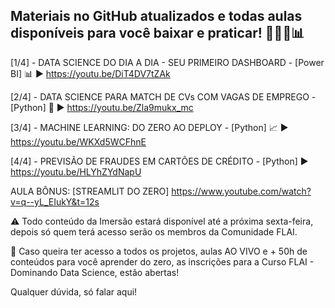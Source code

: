 ## Materiais no GitHub atualizados e todas aulas disponíveis para você baixar e praticar! 👩🏻‍💻📊

[1/4] - DATA SCIENCE DO DIA A DIA - SEU PRIMEIRO DASHBOARD - [Power BI] 📊
▶️ https://youtu.be/DiT4DV7tZAk

[2/4] - DATA SCIENCE PARA MATCH DE CVs COM VAGAS DE EMPREGO - [Python] 🐍
▶️ https://youtu.be/Zla9mukx_mc

[3/4] - MACHINE LEARNING: DO ZERO AO DEPLOY - [Python] 📈
▶️ https://youtu.be/WKXd5WCFhnE

[4/4] - PREVISÃO DE FRAUDES EM CARTÕES DE CRÉDITO - [Python]
▶️ https://youtu.be/HLYhZYdNapU

AULA BÔNUS: [STREAMLIT DO ZERO] https://www.youtube.com/watch?v=q--yL_EIukY&t=12s



⚠️ Todo conteúdo da Imersão estará disponível até a próxima sexta-feira, depois só quem terá acesso serão os membros da Comunidade FLAI.

🛑 Caso queira ter acesso a todos os projetos, aulas AO VIVO e + 50h de conteúdos para você aprender do zero, as inscrições para a Curso FLAI - Dominando Data Science, estão abertas!

[INSCREVA-SE]: https://www.flai.com.br/dominando-data-science/

Qualquer dúvida, só falar aqui! 
